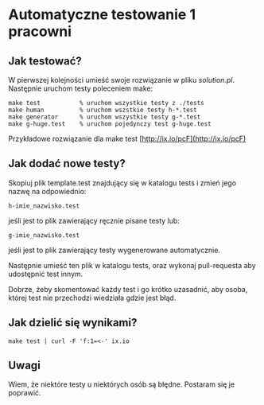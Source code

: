 # Automatyczne testowanie 1 pracowni

## Jak testować?
W pierwszej kolejności umieść swoje rozwiązanie w pliku _solution.pl_.  
Następnie uruchom testy poleceniem make:

```
make test           % uruchom wszystkie testy z ./tests
make human          % uruchom wszstkie testy h-*.test
make generator      % uruchom wszystkie testy g-*.test
make g-huge.test    % uruchom pojedynczy test g-huge.test
```

Przykładowe rozwiązanie dla make test [http://ix.io/pcF](http://ix.io/pcF)

## Jak dodać nowe testy?
Skopiuj plik template.test znajdujący się w katalogu tests i zmień jego nazwę na odpowiednio:
```
h-imie_nazwisko.test
```
jeśli jest to plik zawierający ręcznie pisane testy lub:

```
g-imie_nazwisko.test
```
jeśli jest to plik zawierający testy wygenerowane automatycznie.

Następnie umieść ten plik w katalogu tests, oraz wykonaj pull-requesta aby udostępnić
test innym.

Dobrze, żeby skomentować każdy test i go krótko uzasadnić, aby osoba, której test nie
przechodzi wiedziała gdzie jest błąd.

## Jak dzielić się wynikami?
```
make test | curl -F 'f:1=<-' ix.io
```

## Uwagi
Wiem, że niektóre testy u niektórych osób są błędne.
Postaram się je poprawić.
